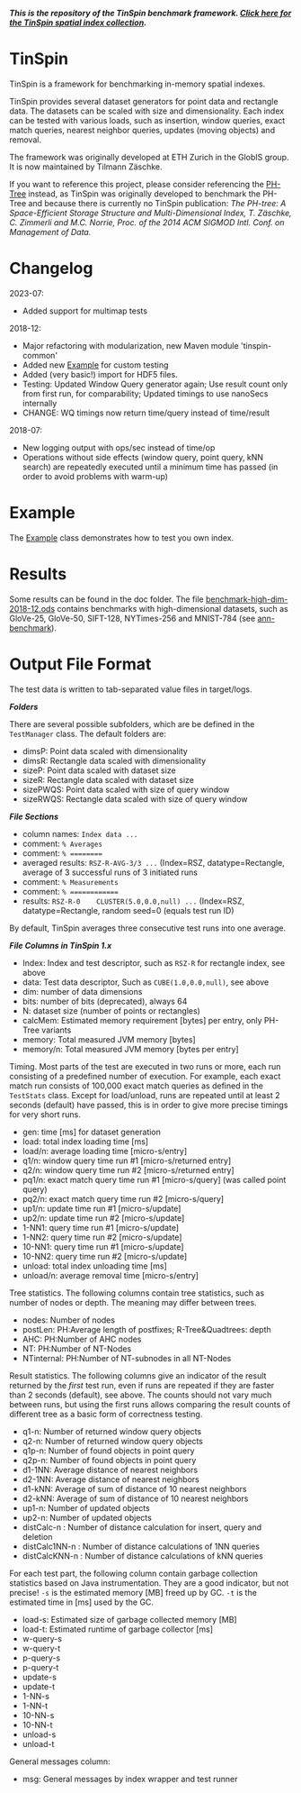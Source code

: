 **_This is the repository of the TinSpin benchmark framework. [Click here for the TinSpin spatial index collection](https://github.com/tzaeschke/tinspin-indexes)._**

# TinSpin

TinSpin is a framework for benchmarking in-memory spatial indexes. 

TinSpin provides several dataset generators for point data and rectangle data. The datasets can be scaled with size and dimensionality. Each index can be tested with various loads, such as insertion, window queries, exact match queries, nearest neighbor queries, updates (moving objects) and removal. 

The framework was originally developed at ETH Zurich in the GlobIS group. It is now maintained by Tilmann Zäschke.

If you want to reference this project, please consider referencing the [PH-Tree](http://www.phtree.org) instead, as TinSpin was originally developed to benchmark the PH-Tree and because there is currently no TinSpin publication: _The PH-tree: A Space-Efficient Storage Structure and Multi-Dimensional Index, T. Zäschke, C. Zimmerli and M.C. Norrie, Proc. of the 2014 ACM SIGMOD Intl. Conf. on Management of Data._
 

# Changelog

2023-07:
 * Added support for multimap tests

2018-12: 
 * Major refactoring with modularization, new Maven module 'tinspin-common'
 * Added new [Example](src/main/java/ch/ethz/globis/tinspin/Example.java) for custom testing
 * Added (very basic!) import for HDF5 files.
 * Testing: Updated Window Query generator again; Use result count only from first run, for comparability; Updated timings to use nanoSecs internally
 * CHANGE: WQ timings now return time/query instead of time/result
  
2018-07: 
 * New logging output with ops/sec instead of time/op
 * Operations without side effects (window query, point query, kNN search) are repeatedly executed until a minimum time has passed (in order to avoid problems with warm-up)

# Example

The [Example](src/main/java/ch/ethz/globis/tinspin/Example.java) class demonstrates how to test you own index.

# Results

Some results can be found in the doc folder. The file [benchmark-high-dim-2018-12.ods](doc/benchmark-high-dim-2018-12.ods) contains benchmarks with high-dimensional datasets, such as GloVe-25, GloVe-50, SIFT-128, NYTimes-256 and MNIST-784 (see [ann-benchmark](https://github.com/erikbern/ann-benchmarks)).

# Output File Format

The test data is written to tab-separated value files in target/logs.

_**Folders**_

There are several possible subfolders, which are be defined in the `TestManager` class. The default folders are:

 * dimsP: Point data scaled with dimensionality
 * dimsR: Rectangle data scaled with dimensionality
 * sizeP: Point data scaled with dataset size
 * sizeR: Rectangle data scaled with dataset size
 * sizePWQS: Point data scaled with size of query window
 * sizeRWQS: Rectangle data scaled with size of query window 

_**File Sections**_

 * column names: `Index data ...`
 * comment: `% Averages`
 * comment: `% ========`
 * averaged results: `RSZ-R-AVG-3/3 ...`  (Index=RSZ, datatype=Rectangle, average of 3 successful runs of 3 initiated runs
 * comment: `% Measurements`
 * comment: `% ============`
 * results: `RSZ-R-0	CLUSTER(5.0,0.0,null) ...` (Index=RSZ, datatype=Rectangle, random seed=0 (equals test run ID)
 
By default, TinSpin averages three consecutive test runs into one average. 

_**File Columns in TinSpin 1.x**_


 * Index: Index and test descriptor, such as `RSZ-R` for rectangle index, see above
 * data: Test data descriptor, Such as `CUBE(1.0,0.0,null)`, see above
 * dim: number of data dimensions
 * bits: number of bits (deprecated), always 64
 * N: dataset size (number of points or rectangles)
 * calcMem: Estimated memory requirement [bytes] per entry, only PH-Tree variants
 * memory: Total measured JVM memory [bytes]
 * memory/n: Total measured JVM memory [bytes per entry]
 
Timing. Most parts of the test are executed in two runs or more, each run consisting of a predefined number of execution. For example, each exact match run consists of 100,000 exact match queries as defined in the `TestStats` class.
Except for load/unload, runs are repeated until at least 2 seconds (default) have passed, this is in order to give more precise timings for very short runs.
 
 * gen: time [ms] for dataset generation
 * load: total index loading time [ms]
 * load/n: average loading time [micro-s/entry]
 * q1/n: window query time run #1 [micro-s/returned entry]
 * q2/n: window query time run #2 [micro-s/returned entry]
 * pq1/n: exact match query time run #1 [micro-s/query] (was called point query)
 * pq2/n: exact match query time run #2 [micro-s/query]
 * up1/n: update time run #1 [micro-s/update]
 * up2/n: update time run #2 [micro-s/update]
 * 1-NN1: query time run #1 [micro-s/update]
 * 1-NN2: query time run #2 [micro-s/update] 
 * 10-NN1: query time run #1 [micro-s/update] 
 * 10-NN2: query time run #2 [micro-s/update] 
 * unload: total index unloading time [ms]
 * unload/n: average removal time [micro-s/entry]
 
Tree statistics. The following columns contain tree statistics, such as number of nodes or depth. The meaning may differ between trees. 
 
 * nodes: Number of nodes
 * postLen: PH:Average length of postfixes; R-Tree&Quadtrees: depth
 * AHC: PH:Number of AHC nodes
 * NT: PH:Number of NT-Nodes
 * NTinternal: PH:Number of NT-subnodes in all NT-Nodes
 
Result statistics. The following columns give an indicator of the result returned by the _first_ test run, even if runs are repeated if they are faster than 2 seconds (default), see above. The counts should not vary much between runs, but using the first runs allows comparing the result counts of different tree as a basic form of correctness testing. 
 
 * q1-n: Number of returned window query objects
 * q2-n: Number of returned window query objects
 * q1p-n: Number of found objects in point query
 * q2p-n: Number of found objects in point query
 * d1-1NN: Average distance of nearest neighbors
 * d2-1NN: Average distance of nearest neighbors
 * d1-kNN: Average of sum of distance of 10 nearest neighbors
 * d2-kNN: Average of sum of distance of 10 nearest neighbors
 * up1-n: Number of updated objects
 * up2-n: Number of updated objects
 * distCalc-n : Number of distance calculation for insert, query and deletion
 * distCalc1NN-n : Number of distance calculations of 1NN queries
 * distCalcKNN-n : Number of distance calculations of kNN queries 
 
For each test part, the following column contain garbage collection statistics based on Java instrumentation. They are a good indicator, but not precise! `-s` is the estimated memory [MB] freed up by GC. `-t` is the estimated time in [ms] used by the GC.  
 
 * load-s: Estimated size of garbage collected memory [MB] 
 * load-t: Estimated runtime of garbage collector [ms] 
 * w-query-s
 * w-query-t
 * p-query-s
 * p-query-t
 * update-s
 * update-t
 * 1-NN-s
 * 1-NN-t
 * 10-NN-s
 * 10-NN-t
 * unload-s
 * unload-t

General messages column: 

 * msg: General messages by index wrapper and test runner
 
 


